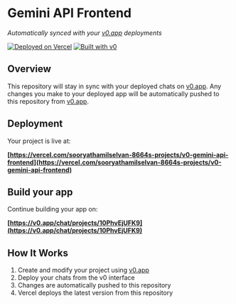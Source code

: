 # Gemini API Frontend

*Automatically synced with your [v0.app](https://v0.app) deployments*

[![Deployed on Vercel](https://img.shields.io/badge/Deployed%20on-Vercel-black?style=for-the-badge&logo=vercel)](https://vercel.com/sooryathamilselvan-8664s-projects/v0-gemini-api-frontend)
[![Built with v0](https://img.shields.io/badge/Built%20with-v0.app-black?style=for-the-badge)](https://v0.app/chat/projects/10PhvEjUFK9)

## Overview

This repository will stay in sync with your deployed chats on [v0.app](https://v0.app).
Any changes you make to your deployed app will be automatically pushed to this repository from [v0.app](https://v0.app).

## Deployment

Your project is live at:

**[https://vercel.com/sooryathamilselvan-8664s-projects/v0-gemini-api-frontend](https://vercel.com/sooryathamilselvan-8664s-projects/v0-gemini-api-frontend)**

## Build your app

Continue building your app on:

**[https://v0.app/chat/projects/10PhvEjUFK9](https://v0.app/chat/projects/10PhvEjUFK9)**

## How It Works

1. Create and modify your project using [v0.app](https://v0.app)
2. Deploy your chats from the v0 interface
3. Changes are automatically pushed to this repository
4. Vercel deploys the latest version from this repository